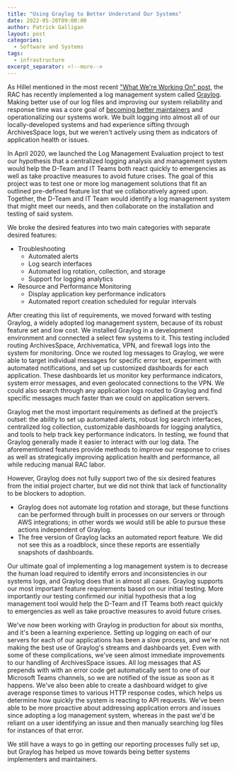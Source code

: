 ```yaml
---
title: "Using Graylog to Better Understand Our Systems"
date: 2022-05-20T09:00:00
author: Patrick Galligan
layout: post
categories:
  - Software and Systems
tags:
  - infrastructure
excerpt_separator: <!--more-->
---
```

As Hillel mentioned in the most recent ["What We're Working On" post](https://blog.rockarch.org/what-were-working-on-2022-04), the RAC has recently implemented a log management system called [Graylog](https://www.graylog.org/). Making better use of our log files and improving our system reliability and response time was a core goal of [becoming better maintainers](https://blog.rockarch.org/becoming-better-maintainers) and operationalizing our systems work. We built logging into almost all of our locally-developed systems and had experience sifting through ArchivesSpace logs, but we weren't actively using them as indicators of application health or issues.

<!--more-->

In April 2020, we launched the Log Management Evaluation project to test our hypothesis that a centralized logging analysis and management system would help the D-Team and IT Teams both react quickly to emergencies as well as take proactive measures to avoid future crises. The goal of this project was to test one or more log management solutions that fit an outlined pre-defined feature list that we collaboratively agreed upon. Together, the D-Team and IT Team would identify a log management system that might meet our needs, and then collaborate on the installation and testing of said system.

We broke the desired features into two main categories with separate desired features:
- Troubleshooting
  - Automated alerts
  - Log search interfaces
  - Automated log rotation, collection, and storage
  - Support for logging analytics
- Resource and Performance Monitoring
  - Display application key performance indicators
  - Automated report creation scheduled for regular intervals

After creating this list of requirements, we moved forward with testing Graylog, a widely adopted log management system, because of its robust feature set and low cost. We installed Graylog in a development environment and connected a select few systems to it. This testing included routing ArchivesSpace, Archivematica, VPN, and firewall logs into the system for monitoring. Once we routed log messages to Graylog, we were able to target individual messages for specific error text, experiment with automated notifications, and set up customized dashboards for each application. These dashboards let us monitor key performance indicators, system error messages, and even geolocated connections to the VPN. We could also search through any application logs routed to Graylog and find specific messages much faster than we could on application servers.

Graylog met the most important requirements as defined at the project’s outset: the ability to set up automated alerts, robust log search interfaces, centralized log collection, customizable dashboards for logging analytics, and tools to help track key performance indicators. In testing, we found that Graylog generally made it easier to interact with our log data. The aforementioned features provide methods to improve our response to crises as well as strategically improving application health and performance, all while reducing manual RAC labor.

However, Graylog does not fully support two of the six desired features from the initial project charter, but we did not think that lack of functionality to be blockers to adoption.
- Graylog does not automate log rotation and storage, but these functions can be performed through built in processes on our servers or through AWS integrations; in other words we would still be able to pursue these actions independent of Graylog.
- The free version of Graylog lacks an automated report feature. We did not see this as a roadblock, since these reports are essentially snapshots of dashboards.

Our ultimate goal of implementing a log management system is to decrease the human load required to identify errors and
inconsistencies in our systems logs, and Graylog does that in almost all cases. Graylog supports our most important feature requirements based on our initial testing. More importantly our testing confirmed our initial hypothesis that a log management tool would help the D-Team and IT Teams both react quickly to emergencies as well as take proactive measures to avoid future crises.

We've now been working with Graylog in production for about six months, and it's been a learning experience. Setting up logging on each of our servers for each of our applications has been a slow process, and we're not making the best use of Graylog's streams and dashboards yet. Even with some of these complications, we've seen almost immediate improvements to our handling of ArchivesSpace issues. All log messages that AS prepends with with an error code get automatically sent to one of our Microsoft Teams channels, so we are notified of the issue as soon as it happens. We've also been able to create a dashboard widget to give average response times to various HTTP response codes, which helps us determine how quickly the system is reacting to API requests. We've been able to be more proactive about addressing application errors and issues since adopting a log management system, whereas in the past we'd be reliant on a user identifying an issue and then manually searching log files for instances of that error.

We still have a ways to go in getting our reporting processes fully set up, but Graylog has helped us move towards being better systems implementers and maintainers.
